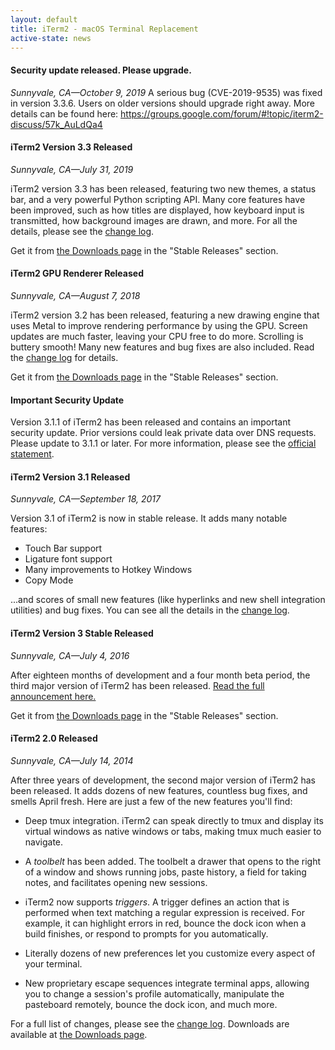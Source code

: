```yaml
---
layout: default
title: iTerm2 - macOS Terminal Replacement
active-state: news
---
```


#### Security update released. Please upgrade.
<i>Sunnyvale, CA&mdash;October 9, 2019</i>
A serious bug (CVE-2019-9535) was fixed in version 3.3.6. Users on older versions should upgrade right away. More details can be found here: https://groups.google.com/forum/#!topic/iterm2-discuss/57k_AuLdQa4

#### iTerm2 Version 3.3 Released
<i>Sunnyvale, CA&mdash;July 31, 2019</i>

iTerm2 version 3.3 has been released, featuring two new themes, a status bar, and a very powerful Python scripting API. Many core features have been improved, such as how titles are displayed, how keyboard input is transmitted, how background images are drawn, and more. For all the details, please see the <a href="https://iterm2.com/downloads/stable/iTerm2-3_3_0.changelog">change log</a>.

Get it from <a href="/downloads.html">the Downloads page</a> in the "Stable Releases" section.

#### iTerm2 GPU Renderer Released
<i>Sunnyvale, CA&mdash;August 7, 2018</i>

iTerm2 version 3.2 has been released, featuring a new drawing engine that uses Metal to improve rendering performance by using the GPU. Screen updates are much faster, leaving your CPU free to do more. Scrolling is buttery smooth! Many new features and bug fixes are also included. Read the <a href="https://iterm2.com/downloads/stable/iTerm2-3_2_0.changelog">change log</a> for details.

Get it from <a href="/downloads.html">the Downloads page</a> in the "Stable Releases" section.

#### Important Security Update

Version 3.1.1 of iTerm2 has been released and contains an important security update. Prior versions could leak private data over DNS requests. Please update to 3.1.1 or later. For more information, please see the <a href="https://gitlab.com/gnachman/iterm2/wikis/dnslookupissue">official statement</a>.

#### iTerm2 Version 3.1 Released
<i>Sunnyvale, CA&mdash;September 18, 2017</i>

Version 3.1 of iTerm2 is now in stable release. It adds many notable features:

  * Touch Bar support
  * Ligature font support
  * Many improvements to Hotkey Windows
  * Copy Mode

...and scores of small new features (like hyperlinks and new shell integration utilities) and bug fixes. You can see all the details in the <a href="https://iterm2.com/downloads/stable/iTerm2-3_1_0.changelog">change log</a>.

#### iTerm2 Version 3 Stable Released
<i>Sunnyvale, CA&mdash;July 4, 2016</i>

After eighteen months of development and a four month beta period, the third major version of iTerm2 has been released. <a href="/version3.html">Read the full announcement here.</a>

Get it from <a href="/downloads.html">the Downloads page</a> in the "Stable Releases" section.

#### iTerm2 2.0 Released
<i>Sunnyvale, CA&mdash;July 14, 2014</i>

After three years of development, the second major version of iTerm2 has been released. It adds dozens of new features, countless bug fixes, and smells April fresh. Here are just a few of the new features you'll find:
 
  * Deep tmux integration. iTerm2 can speak directly to tmux and display its virtual windows as native windows or tabs, making tmux much easier to navigate.

  * A <i>toolbelt</i> has been added. The toolbelt a drawer that opens to the right of a window and shows running jobs, paste history, a field for taking notes, and facilitates opening new sessions.

  * iTerm2 now supports <i>triggers</i>. A trigger defines an action that is performed when text matching a regular expression is received. For example, it can highlight errors in red, bounce the dock icon when a build finishes, or respond to prompts for you automatically.

  * Literally dozens of new preferences let you customize every aspect of your terminal.

  * New proprietary escape sequences integrate terminal apps, allowing you to change a session's profile automatically, manipulate the pasteboard remotely, bounce the dock icon, and much more.

For a full list of changes, please see the <a href="/appcasts/full_changes.txt">change log</a>. Downloads are available at <a href="/downloads.html">the Downloads page</a>.

